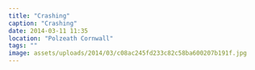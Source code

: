 ```yaml
---
title: "Crashing"
caption: "Crashing"
date: 2014-03-11 11:35
location: "Polzeath Cornwall"
tags: ""
image: assets/uploads/2014/03/c08ac245fd233c82c58ba600207b191f.jpg
---
```

